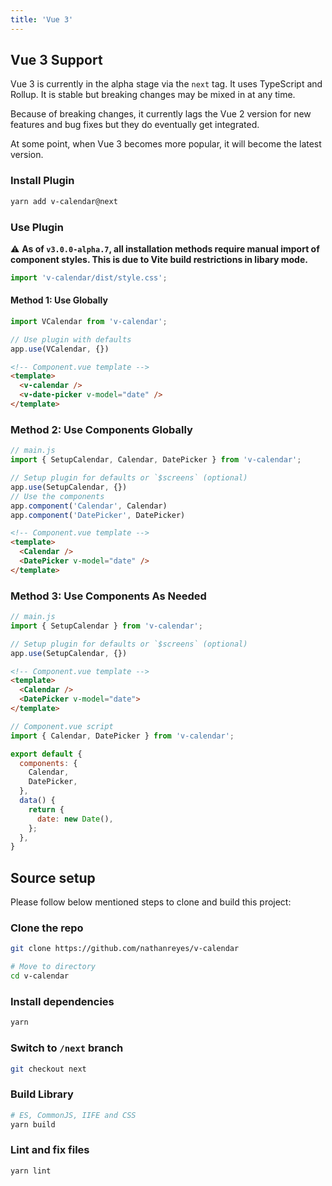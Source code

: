 ```yaml
---
title: 'Vue 3'
---
```


## Vue 3 Support

Vue 3 is currently in the alpha stage via the `next` tag. It uses TypeScript and Rollup. It is stable but breaking changes may be mixed in at any time.

Because of breaking changes, it currently lags the Vue 2 version for new features and bug fixes but they do eventually get integrated.

At some point, when Vue 3 becomes more popular, it will become the latest version.

### Install Plugin

```sh
yarn add v-calendar@next
```

### Use Plugin

:warning: **As of `v3.0.0-alpha.7`, all installation methods require manual import of component styles. This is due to Vite build restrictions in libary mode.**

```js
import 'v-calendar/dist/style.css';
```

#### Method 1: Use Globally

```js
import VCalendar from 'v-calendar';

// Use plugin with defaults
app.use(VCalendar, {})
```

```html
<!-- Component.vue template -->
<template>
  <v-calendar />
  <v-date-picker v-model="date" />
</template>
```

### Method 2: Use Components Globally

```js
// main.js
import { SetupCalendar, Calendar, DatePicker } from 'v-calendar';

// Setup plugin for defaults or `$screens` (optional)
app.use(SetupCalendar, {})
// Use the components
app.component('Calendar', Calendar)
app.component('DatePicker', DatePicker)
```

```html
<!-- Component.vue template -->
<template>
  <Calendar />
  <DatePicker v-model="date" />
</template>
```

### Method 3: Use Components As Needed

```js
// main.js
import { SetupCalendar } from 'v-calendar';

// Setup plugin for defaults or `$screens` (optional)
app.use(SetupCalendar, {})
```

```html
<!-- Component.vue template -->
<template>
  <Calendar />
  <DatePicker v-model="date">
</template>
```

```js
// Component.vue script
import { Calendar, DatePicker } from 'v-calendar';

export default {
  components: {
    Calendar,
    DatePicker,
  },
  data() {
    return {
      date: new Date(),
    };
  },
}
```

## Source setup

Please follow below mentioned steps to clone and build this project:

### Clone the repo

```sh
git clone https://github.com/nathanreyes/v-calendar

# Move to directory
cd v-calendar
```

### Install dependencies

```sh
yarn
```

### Switch to `/next` branch

```sh
git checkout next
```

### Build Library

```sh
# ES, CommonJS, IIFE and CSS
yarn build
```

### Lint and fix files

```sh
yarn lint
```
